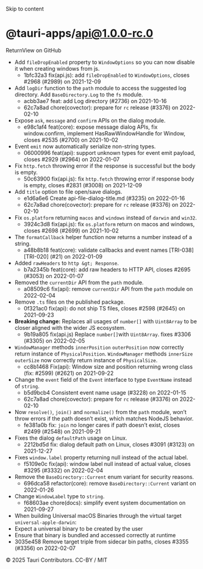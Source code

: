 Skip to content
# @tauri-apps/api@1.0.0-rc.0
ReturnView on GitHub
  * Add `fileDropEnabled` property to `WindowOptions` so you can now disable it when creating windows from js.
    * 1bfc32a3 fix(api.js): add `fileDropEnabled` to `WindowOptions`, closes #2968 (#2989) on 2021-12-09
  * Add `logDir` function to the `path` module to access the suggested log directory. Add `BaseDirectory.Log` to the `fs` module.
    * acbb3ae7 feat: add Log directory (#2736) on 2021-10-16
    * 62c7a8ad chore(covector): prepare for `rc` release (#3376) on 2022-02-10
  * Expose `ask`, `message` and `confirm` APIs on the dialog module.
    * e98c1af4 feat(core): expose message dialog APIs, fix window.confirm, implement HasRawWindowHandle for Window, closes #2535 (#2700) on 2021-10-02
  * Event `emit` now automatically serialize non-string types.
    * 06000996 feat(api): support unknown types for event emit payload, closes #2929 (#2964) on 2022-01-07
  * Fix `http.fetch` throwing error if the response is successful but the body is empty.
    * 50c63900 fix(api.js): fix `http.fetch` throwing error if response body is empty, closes #2831 (#3008) on 2021-12-09
  * Add `title` option to file open/save dialogs.
    * e1d6a6e6 Create api-file-dialog-title.md (#3235) on 2022-01-16
    * 62c7a8ad chore(covector): prepare for `rc` release (#3376) on 2022-02-10
  * Fix `os.platform` returning `macos` and `windows` instead of `darwin` and `win32`.
    * 3924c3d8 fix(api.js): fix `os.platform` return on macos and windows, closes #2698 (#2699) on 2021-10-02
  * The `formatCallback` helper function now returns a number instead of a string.
    * a48b8b18 feat(core): validate callbacks and event names [TRI-038] [TRI-020] (#21) on 2022-01-09
  * Added `rawHeaders` to `http &gt; Response`.
    * b7a2345b feat(core): add raw headers to HTTP API, closes #2695 (#3053) on 2022-01-07
  * Removed the `currentDir` API from the `path` module.
    * a08509c6 fix(api): remove `currentDir` API from the `path` module on 2022-02-04
  * Remove `.ts` files on the published package.
    * 0f321ac0 fix(api): do not ship TS files, closes #2598 (#2645) on 2021-09-23
  * **Breaking change:** Replaces all usages of `number[]` with `Uint8Array` to be closer aligned with the wider JS ecosystem.
    * 9b19a805 fix(api.js) Replace `number[]`with `Uint8Array`. fixes #3306 (#3305) on 2022-02-05
  * `WindowManager` methods `innerPosition` `outerPosition` now correctly return instance of `PhysicalPosition`. `WindowManager` methods `innerSize` `outerSize` now correctly return instance of `PhysicalSize`.
    * cc8b1468 Fix(api): Window size and position returning wrong class (fix: #2599) (#2621) on 2021-09-22
  * Change the `event` field of the `Event` interface to type `EventName` instead of `string`.
    * b5d9bcb4 Consistent event name usage (#3228) on 2022-01-15
    * 62c7a8ad chore(covector): prepare for `rc` release (#3376) on 2022-02-10
  * Now `resolve()`, `join()` and `normalize()` from the `path` module, won’t throw errors if the path doesn’t exist, which matches NodeJS behavior.
    * fe381a0b fix: `join` no longer cares if path doesn’t exist, closes #2499 (#2548) on 2021-09-21
  * Fixes the dialog `defaultPath` usage on Linux.
    * 2212bd5d fix: dialog default path on Linux, closes #3091 (#3123) on 2021-12-27
  * Fixes `window.label` property returning null instead of the actual label.
    * f5109e0c fix(api): window label null instead of actual value, closes #3295 (#3332) on 2022-02-04
  * Remove the `BaseDirectory::Current` enum variant for security reasons.
    * 696dca58 refactor(core): remove `BaseDirectory::Current` variant on 2022-01-26
  * Change `WindowLabel` type to `string`.
    * f68603ae chore(docs): simplify event system documentation on 2021-09-27
  * When building Universal macOS Binaries through the virtual target `universal-apple-darwin`:
  * Expect a universal binary to be created by the user
  * Ensure that binary is bundled and accessed correctly at runtime
  * 3035e458 Remove target triple from sidecar bin paths, closes #3355 (#3356) on 2022-02-07


© 2025 Tauri Contributors. CC-BY / MIT
